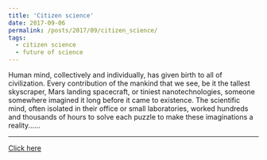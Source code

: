 ```yaml
---
title: 'Citizen science'
date: 2017-09-06
permalink: /posts/2017/09/citizen_science/
tags:
  - citizen science
  - future of science
---
```

Human mind, collectively and individually, has given birth to all of civilization. Every contribution of the mankind that we see, be it the tallest skyscraper, Mars landing spacecraft, or tiniest nanotechnologies, someone somewhere imagined it long before it came to existence. The scientific mind, often isolated in their office or small laboratories, worked hundreds and thousands of hours to solve each puzzle to make these imaginations a reality...... 

---

[Click here](http://citizenoflonelyplanet.blogspot.com/2017/09/citizen-science.html)

